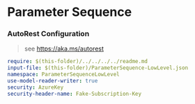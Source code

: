 # Parameter Sequence

### AutoRest Configuration

> see https://aka.ms/autorest

``` yaml
require: $(this-folder)/../../../../readme.md
input-file: $(this-folder)/ParameterSequence-LowLevel.json
namespace: ParameterSequenceLowLevel
use-model-reader-writer: true
security: AzureKey
security-header-name: Fake-Subscription-Key
```
